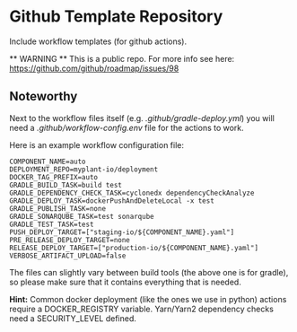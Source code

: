 # Github Template Repository

Include workflow templates (for github actions).

** WARNING ** This is a public repo. For more info see here:  
https://github.com/github/roadmap/issues/98

## Noteworthy

Next to the workflow files itself (e.g. _.github/gradle-deploy.yml_) you will
need a _.github/workflow-config.env_ file for the actions to work.

Here is an example workflow configuration file:

```
COMPONENT_NAME=auto
DEPLOYMENT_REPO=myplant-io/deployment
DOCKER_TAG_PREFIX=auto
GRADLE_BUILD_TASK=build test
GRADLE_DEPENDENCY_CHECK_TASK=cyclonedx dependencyCheckAnalyze
GRADLE_DEPLOY_TASK=dockerPushAndDeleteLocal -x test
GRADLE_PUBLISH_TASK=none
GRADLE_SONARQUBE_TASK=test sonarqube
GRADLE_TEST_TASK=test
PUSH_DEPLOY_TARGET=["staging-io/${COMPONENT_NAME}.yaml"]
PRE_RELEASE_DEPLOY_TARGET=none
RELEASE_DEPLOY_TARGET=["production-io/${COMPONENT_NAME}.yaml"]
VERBOSE_ARTIFACT_UPLOAD=false
```

The files can slightly vary between build tools (the above one is for gradle),
so please make sure that it contains everything that is needed.

**Hint:**
Common docker deployment (like the ones we use in python) actions require a
DOCKER_REGISTRY variable. Yarn/Yarn2 dependency checks need a SECURITY_LEVEL
defined.
